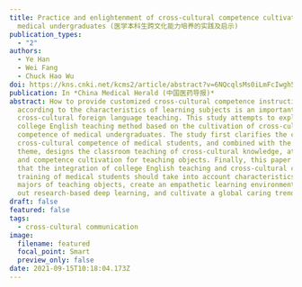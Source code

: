 ```yaml
---
title: Practice and enlightenment of cross-cultural competence cultivation among
  medical undergraduates (医学本科生跨文化能力培养的实践及启示)
publication_types:
  - "2"
authors:
  - Ye Han
  - Wei Fang
  - Chuck Hao Wu
doi: https://kns.cnki.net/kcms2/article/abstract?v=6NQcqlsMs0iLmFcIwgh5SBpzKtecSxPnXv0oyRk7NQh_hR7dHwe3_P9ZYvdfCv370RVWlenP4An-yzf__wCzOG92oSzBpFlhYX3F0MmovDkO7EKvdTEmp_skbhLG2qCucvqjMy9688pOGHwNEVu1DirfcgP8mdnB&uniplatform=NZKPT
publication: In *China Medical Herald (中国医药导报)*
abstract: How to provide customized cross-cultural competence instruction
  according to the characteristics of learning subjects is an important topic in
  cross-cultural foreign language teaching. This study attempts to explore a
  college English teaching method based on the cultivation of cross-cultural
  competence of medical undergraduates. The study first clarifies the concept of
  cross-cultural competence of medical students, and combined with the learning
  theme, designs the classroom teaching of cross-cultural knowledge, attitude,
  and competence cultivation for teaching objects. Finally, this paper proposes
  that the integration of college English teaching and cross-cultural competence
  training of medical students should take into account characteristics of
  majors of teaching objects, create an empathetic learning environment, carry
  out research-based deep learning, and cultivate a global caring trend.
draft: false
featured: false
tags:
  - cross-cultural communication
image:
  filename: featured
  focal_point: Smart
  preview_only: false
date: 2021-09-15T10:18:04.173Z
---
```

